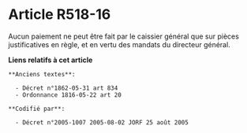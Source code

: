 # Article R518-16

Aucun paiement ne peut être fait par le caissier général que sur pièces justificatives en règle, et en vertu des mandats du
directeur général.

**Liens relatifs à cet article**

	**Anciens textes**:

	  - Décret n°1862-05-31 art 834
	  - Ordonnance 1816-05-22 art 20

	**Codifié par**:

	  - Décret n°2005-1007 2005-08-02 JORF 25 août 2005
